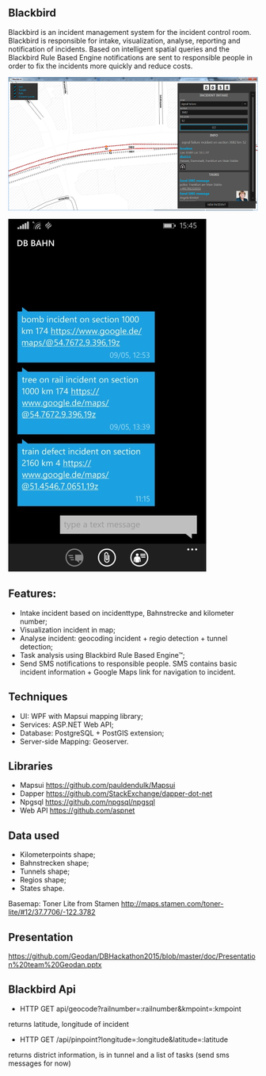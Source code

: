 ## Blackbird

Blackbird is an incident management system for the incident control room. Blackbird is responsible for intake, visualization, 
analyse, reporting and notification of incidents. 
Based on intelligent spatial queries and the Blackbird Rule Based Engine notifications are sent to 
responsible people in order to fix the incidents more quickly and reduce costs.

![alt tag](./doc/blackbird.png)

![alt tag](./doc/sms.jpg)

## Features:

- Intake incident based on incidenttype, Bahnstrecke and kilometer number;
- Visualization incident in map;
- Analyse incident: geocoding incident + regio detection + tunnel detection;
- Task analysis using Blackbird Rule Based Engine™;
- Send SMS notifications to responsible people. SMS contains basic incident information + Google Maps link
for navigation to incident. 

## Techniques

- UI: WPF with Mapsui mapping library;
- Services: ASP.NET Web API;
- Database: PostgreSQL + PostGIS extension;
- Server-side Mapping: Geoserver.

## Libraries
- Mapsui https://github.com/pauldendulk/Mapsui
- Dapper https://github.com/StackExchange/dapper-dot-net
- Npgsql https://github.com/npgsql/npgsql
- Web API https://github.com/aspnet

## Data used

- Kilometerpoints shape;
- Bahnstrecken shape;
- Tunnels shape;
- Regios shape;
- States shape.

Basemap: Toner Lite from Stamen
http://maps.stamen.com/toner-lite/#12/37.7706/-122.3782

## Presentation

https://github.com/Geodan/DBHackathon2015/blob/master/doc/Presentation%20team%20Geodan.pptx

## Blackbird Api

- HTTP GET api/geocode?railnumber=:railnumber&kmpoint=:kmpoint

returns latitude, longitude of incident

- HTTP GET /api/pinpoint?longitude=:longitude&latitude=:latitude

returns district information, is in tunnel and a list of tasks (send sms messages for now)

